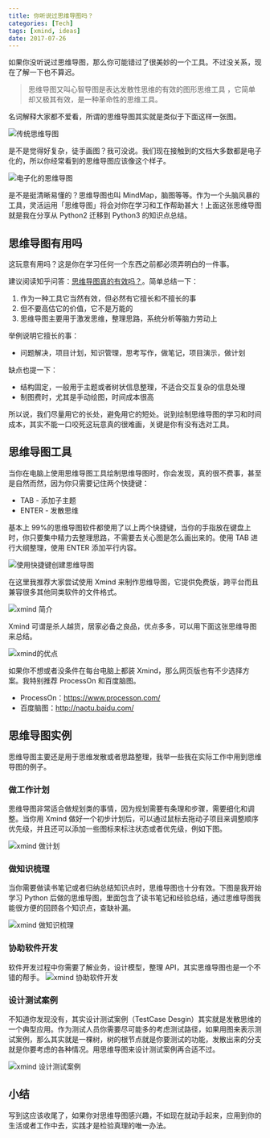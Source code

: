 ```yaml
---
title: 你听说过思维导图吗？
categories: [Tech]
tags: [xmind, ideas]
date: 2017-07-26
---
```


如果你没听说过思维导图，那么你可能错过了很美妙的一个工具。不过没关系，现在了解一下也不算迟。

<!-- more -->

> 思维导图又叫心智导图是表达发散性思维的有效的图形思维工具 ，它简单却又极其有效，是一种革命性的思维工具。

名词解释大家都不爱看，所谓的思维导图其实就是类似于下面这样一张图。

![传统思维导图](https://raw.githubusercontent.com/tobyqin/img/master/mindmap.jpg)

是不是觉得好复杂，徒手画图？我可没说。我们现在接触到的文档大多数都是电子化的，所以你经常看到的思维导图应该像这个样子。

![电子化的思维导图](https://raw.githubusercontent.com/tobyqin/img/master/xmind-example.png)

是不是挺清晰易懂的？思维导图也叫 MindMap，脑图等等。作为一个头脑风暴的工具，灵活运用「思维导图」将会对你在学习和工作帮助甚大！上面这张思维导图就是我在分享从 Python2 迁移到 Python3 的知识点总结。

## 思维导图有用吗

这玩意有用吗？这是你在学习任何一个东西之前都必须弄明白的一件事。

建议阅读知乎问答：[思维导图真的有效吗？](https://www.zhihu.com/question/20273625)。简单总结一下：

1. 作为一种工具它当然有效，但必然有它擅长和不擅长的事
2. 但不要高估它的价值，它不是万能的
3. 思维导图主要用于激发思维，整理思路，系统分析等脑力劳动上

举例说明它擅长的事：

- 问题解决，项目计划，知识管理，思考写作，做笔记，项目演示，做计划

缺点也提一下：

- 结构固定，一般用于主题或者树状信息整理，不适合交互复杂的信息处理
- 制图费时，尤其是手动绘图，时间成本很高

所以说，我们尽量用它的长处，避免用它的短处。说到绘制思维导图的学习和时间成本，其实不能一口咬死这玩意真的很难画，关键是你有没有选对工具。

## 思维导图工具

当你在电脑上使用思维导图工具绘制思维导图时，你会发现，真的很不费事，甚至是自然而然，因为你只需要记住两个快捷键：

- TAB - 添加子主题
- ENTER - 发散思维

基本上 99%的思维导图软件都使用了以上两个快捷键，当你的手指放在键盘上时，你只要集中精力去整理思路，不需要去关心图是怎么画出来的。使用 TAB 进行大纲整理，使用 ENTER 添加平行内容。

![使用快捷键创建思维导图](https://raw.githubusercontent.com/tobyqin/img/master/xmind-create.gif)

在这里我推荐大家尝试使用 Xmind 来制作思维导图，它提供免费版，跨平台而且兼容很多其他同类软件的文件格式。

![xmind 简介](https://raw.githubusercontent.com/tobyqin/img/master/xmind-intro.jpg)

Xmind 可谓是杀人越货，居家必备之良品，优点多多，可以用下面这张思维导图来总结。

![xmind的优点](https://raw.githubusercontent.com/tobyqin/img/master/xmind-good.png)

如果你不想或者没条件在每台电脑上都装 Xmind，那么网页版也有不少选择方案。我特别推荐 ProcessOn 和百度脑图。

- ProcessOn：https://www.processon.com/
- 百度脑图：http://naotu.baidu.com/

## 思维导图实例

思维导图主要还是用于思维发散或者思路整理，我举一些我在实际工作中用到思维导图的例子。

### 做工作计划

思维导图非常适合做规划类的事情，因为规划需要有条理和步骤，需要细化和调整。当你用 Xmind 做好一个初步计划后，可以通过鼠标去拖动子项目来调整顺序优先级，并且还可以添加一些图标来标注状态或者优先级，例如下图。

![xmind 做计划](https://raw.githubusercontent.com/tobyqin/img/master/xmind-plan.png)

### 做知识梳理

当你需要做读书笔记或者归纳总结知识点时，思维导图也十分有效。下图是我开始学习 Python 后做的思维导图，里面包含了读书笔记和经验总结，通过思维导图我能很方便的回顾各个知识点，查缺补漏。

![xmind 做知识梳理](https://raw.githubusercontent.com/tobyqin/img/master/xmind-learn-python.png)

### 协助软件开发

软件开发过程中你需要了解业务，设计模型，整理 API，其实思维导图也是一个不错的帮手。
![xmind 协助软件开发](https://raw.githubusercontent.com/tobyqin/img/master/xmind-design-app.png)

### 设计测试案例

不知道你发现没有，其实设计测试案例（TestCase Desgin）其实就是发散思维的一个典型应用。作为测试人员你需要尽可能多的考虑测试路径，如果用图来表示测试案例，那么其实就是一棵树，树的根节点就是你要测试的功能，发散出来的分支就是你要考虑的各种情况。用思维导图来设计测试案例再合适不过。

![xmind 设计测试案例](https://raw.githubusercontent.com/tobyqin/img/master/test_case_by_xmind.png)

## 小结

写到这应该收尾了，如果你对思维导图感兴趣，不如现在就动手起来，应用到你的生活或者工作中去，实践才是检验真理的唯一办法。
